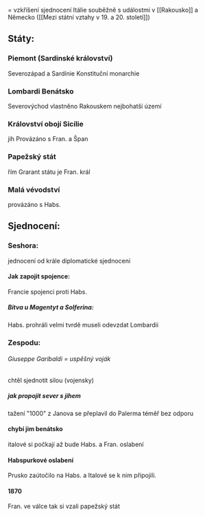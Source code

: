 = vzkříšení
sjednocení Itálie
souběžně s událostmi v [[Rakousko]] a Německo ([[Mezi státní vztahy v 19. a 20. století]])

## Státy:
### Piemont (Sardinské království)
Severozápad a Sardínie
Konstituční monarchie

### Lombardi Benátsko
Severovýchod
vlastněno Rakouskem 
nejbohatší území

### Království obojí Sicílie
jih
Provázáno s Fran. a Špan

### Papežský stát
řím 
Grarant státu je Fran. král

### Malá vévodství 
provázáno s Habs.

## Sjednocení:
### Seshora:
jednocení od krále 
diplomatické sjednocení 
#### Jak zapojit spojence:
Francie spojenci proti Habs.

##### Bitva u Magentyt a Solferina:
Habs. prohráli velmi tvrdě
museli odevzdat Lombardii

### Zespodu:
###### Giuseppe Garibaldi = uspěšný voják 
chtěl sjednotit silou (vojensky)

##### jak propojit sever s jihem 
tažení "1000"
z Janova se přeplavil do Palerma 
téměř bez odporu

#### chybí jim benátsko 
italové si počkají až bude Habs. a Fran. oslabení

#### Habspurkové oslabení 
Prusko zaútočilo na Habs. a Italové se k nim připojili.

#### 1870 
Fran. ve válce tak si vzali papežský stát


